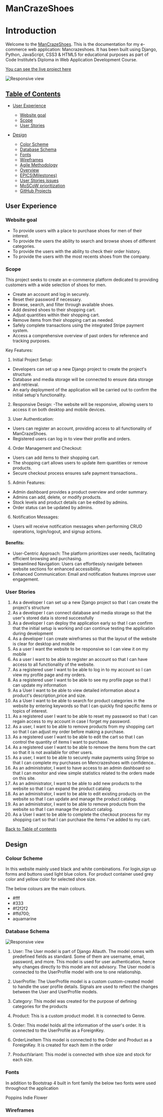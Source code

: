# ManCrazeShoes

# Introduction

Welcome to the [ManCrazeShoes](https://mancrazeshoes-4c1185db9ef9.herokuapp.com/). This is the documentation for my e-commerce web application: Mancrazeshoes. It has been built using Django, Python, JavaScript, CSS3 & HTML5 for educational purposes as part of Code Institute’s Diploma in Web Application Development Course.

[You can see the live project here](https://mancrazeshoes-4c1185db9ef9.herokuapp.com/)

![Responsive view](https://res.cloudinary.com/dmhdrvehj/image/upload/v1715724756/mock-up_of7llk.png)

## [Table of Contents](#table-of-contents)

- [User Experience](#user-experience)
  - [Website goal](#website-goal)
  - [Scope](#scope)
  - [User Stories](#user-stories)
   
- [Design](#design)
  - [Color Scheme](#color-scheme)
  - [Database Schema](#database-schema)
  - [Fonts](#fonts)
  - [Wireframes](#wireframes)
  - [Agile Methodology](#agile-methodology)
  - [Overview](#overview)
  - [EPICS(Milestones)](#epics)
  - [User Stories issues](#user-stories-issues)
  - [MoSCoW prioritization](#moscow-prioritization)
  - [GitHub Projects](#github-projects)

## User Experience

### Website goal

- To provide users with a place to purchase shoes for men of their interest.
- To provide the users the ability to search and browse shoes of different categories.
- To provide the users with the ability to check their order history.
- To provide the users with the most recents shoes from the company.

### Scope

This project seeks to create an e-commerce platform dedicated to providing customers with a wide selection of shoes for men. 

- Create an account and log in securely.
- Reset their password if necessary.
- Browse, search, and filter through available shoes.
- Add desired shoes to their shopping cart.
- Adjust quantities within their shopping cart.
- Remove items from their shopping cart as needed.
- Safely complete transactions using the integrated Stripe payment system.
- Access a comprehensive overview of past orders for reference and tracking purposes.

Key Features:

1. Initial Project Setup:

- Developers can set up a new Django project to create the project's structure.
- Database and media storage will be connected to ensure data storage and retrieval.
- An early deployment of the application will be carried out to confirm the initial setup's functionality.

2. Responsive Design: -The website will be responsive, allowing users to access it on both desktop and mobile devices.

3. User Authentication:

- Users can register an account, providing access to all functionality of ManCrazeShoes.
- Registered users can log in to view their profile and orders.

4. Order Management and Checkout:

- Users can add items to their shopping cart.
- The shopping cart allows users to update item quantities or remove products.
- Secure checkout process ensures safe payment transactions..

5. Admin Features:
- Admin dashboard provides a product overview and order summary.
- Admins can add, delete, or modify products.
- Stock levels and product details can be edited by admins.
- Order status can be updated by admins.

6. Notification Messages:

- Users will receive notification messages when performing CRUD operations, login/logout, and signup actions.

#### Benefits:

- User-Centric Approach: The platform prioritizes user needs, facilitating efficient browsing and purchasing.
- Streamlined Navigation: Users can effortlessly navigate between website sections for enhanced accessibility.
- Enhanced Communication: Email and notification features improve user engagement.

### User Stories

1. As a developer I can set up a new Django project so that I can create the project's structure
2. As a developer I can connect database and media storage so that the user's stored data is stored successfully
3. As a developer I can deploy the application early so that I can confirm that the initial setup is working and can continue testing the application during development
4. As a developer I can create wireframes so that the layout of the website is clear for desktop and mobile
5. As a user I want the website to be responsive so I can view it on my mobile
6. As a user I want to be able to register an account so that I can have access to all functionality of the website.
7. As a registered user I want to be able to log in to my account so I can view my profile page and my orders.
8. As a registered user I want to be able to see my profile page so that I can update my information
9. As a User I want to be able to view detailed information about a product's description,price and size.
10. As a User I want to be able to search for product categories in the website by entering keywords so that I can quickly find specific items or topics of interest.
11. As a registered user I want to be able to reset my password so that I can regain access to my account in case I forget my password.
12. As a user, I want to be able to remove products from my shopping cart so that I can adjust my order before making a purchase.
13. As a registered user I want to be able to edit the cart so that I can control the quantity of items I want to purchase.
14. As a registered user I want to be able to remove the items from the cart so that it is not available for other users.
15. As a user, I want to be able to securely make payments using Stripe so that I can complete my purchases on Mencrazeshoes with confidence..
16. As an administrator, I want to have access to an admin dashboard so that I can monitor and view simple statistics related to the orders made on this site.
17. As an administrator, I want to be able to add new products to the website so that I can expand the product catalog
18. As an administrator, I want to be able to edit existing products on the website so that I can update and manage the product catalog.
19. As an administrator, I want to be able to remove products from the website so that I can manage the product catalog.
20. As a User I want to be able to complete the checkout process for my shopping cart so that I can purchase the items I've added to my cart.

[Back to Table of contents](#table-of-contents)

## Design

### Colour Scheme
In this website mainly used black and white combinations. For login,sign up forms and buttons used light blue colors. For product container used grey color and yellow color for selected shoe size.

The below colours are the main colours.
-  #fff
-  #333
-  #f2f2f2
-  #ffd700;
- aquamarine

### Database Schema

![Responsive view](https://res.cloudinary.com/dmhdrvehj/image/upload/v1715736668/database-schema_svcmsn.png)

1. User: The User model is part of Django Allauth. The model comes with predefined fields as standard. Some of them are username, email, password, and more. This model is used for user authentication, hence why changes directly to this model are not advisory. The User model is connected to the UserProfile model with one to one relationship.

2. UserProfile: The UserProfile model is a custom custom-created model to handle the user profile details. Signals are used to reflect the changes between the User and UserProfile models.

3. Category: This model was created for the purpose of defining categories for the products

4. Product: This is a custom product model. It is connected to Genre.

5. Order: This model holds all the information of the user's order. It is connected to the UserProfile as a ForeignKey.

6. OrderLineItem This model is connected to the Order and Product as a ForeignKey. It is created for each item in the order
7. ProductVariant: This model is connected with shoe size and stock for each size.

### Fonts

In addition to Bootstrap 4 built in font family the below two fonts were used throughout the application

Poppins
Indie Flower

### Wireframes